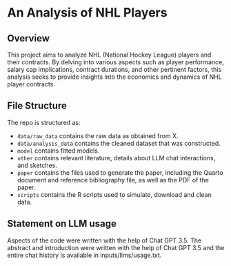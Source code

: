 # An Analysis of NHL Players 

## Overview

This project aims to analyze NHL (National Hockey League) players and their contracts. By delving into various aspects such as player performance, salary cap implications, contract durations, and other pertinent factors, this analysis seeks to provide insights into the economics and dynamics of NHL player contracts.


## File Structure

The repo is structured as:

-   `data/raw_data` contains the raw data as obtained from X.
-   `data/analysis_data` contains the cleaned dataset that was constructed.
-   `model` contains fitted models. 
-   `other` contains relevant literature, details about LLM chat interactions, and sketches.
-   `paper` contains the files used to generate the paper, including the Quarto document and reference bibliography file, as well as the PDF of the paper. 
-   `scripts` contains the R scripts used to simulate, download and clean data.


## Statement on LLM usage

Aspects of the code were written with the help of Chat GPT 3.5. The abstract and introduction were written with the help of Chat GPT 3.5 and the entire chat history is available in inputs/llms/usage.txt.
